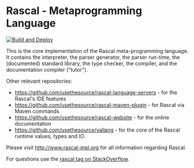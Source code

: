 # Rascal - Metaprogramming Language
[![Build and Deploy](https://github.com/usethesource/rascal/actions/workflows/build.yaml/badge.svg)](https://github.com/usethesource/rascal/actions/workflows/build.yaml)

This is the core implementation of the Rascal meta-programming language. It contains the interpreter, the parser generator, the parser run-time,
the (documented) standard library, the type checker, the compiler, and the documentation compiler ("tutor").

Other relevant repositories:

* https://github.com/usethesource/rascal-language-servers - for the Rascal's IDE features
* https://github.com/usethesource/rascal-maven-plugin - for Rascal via Maven commands
* https://github.com/usethesource/rascal-website - for the online documentation
* https://github.com/usethesource/vallang - for the core of the Rascal runtime values, types and IO.

Please visit http://www.rascal-mpl.org for all information regarding Rascal.

For questions use the [rascal tag on StackOverflow](http://stackoverflow.com/questions/tagged/rascal).
